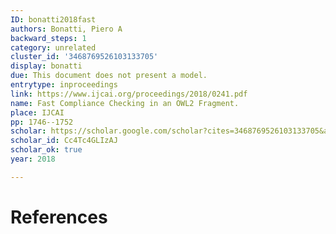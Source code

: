 ```yaml
---
ID: bonatti2018fast
authors: Bonatti, Piero A
backward_steps: 1
category: unrelated
cluster_id: '3468769526103133705'
display: bonatti
due: This document does not present a model.
entrytype: inproceedings
link: https://www.ijcai.org/proceedings/2018/0241.pdf
name: Fast Compliance Checking in an OWL2 Fragment.
place: IJCAI
pp: 1746--1752
scholar: https://scholar.google.com/scholar?cites=3468769526103133705&as_sdt=2005&sciodt=0,5&hl=en
scholar_id: Cc4Tc4GLIzAJ
scholar_ok: true
year: 2018

---
```


# References

